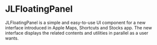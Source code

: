 # JLFloatingPanel
JLFloatingPanel is a simple and easy-to-use UI component for a new interface introduced in Apple Maps, Shortcuts and Stocks app. The new interface displays the related contents and utilities in parallel as a user wants.
